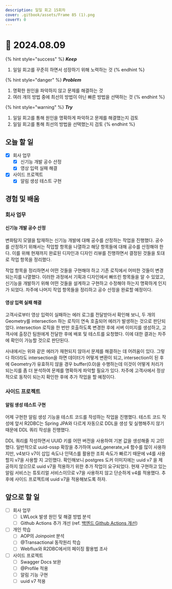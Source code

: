 ```yaml
---
description: 일일 회고 15회차
cover: .gitbook/assets/Frame 85 (1).png
coverY: 0
---
```


# 🙂 2024.08.09

{% hint style="success" %}
_**Keep**_

1. 일일 회고를 꾸준히 하면서 성장하기 위해 노력하는 것
{% endhint %}

{% hint style="danger" %}
_**Problem**_

1. 명확한 원인을 파악하지 않고 문제를 해결하는 것
2. 여러 개의 방법 중에 최선의 방법이 아닌 빠른 방법을 선택하는 것
{% endhint %}

{% hint style="warning" %}
_**Try**_

1. 일일 회고를 통해 원인을 명확하게 파악하고 문제를 해결했는지 검토
2. 일일 회고를 통해 최선의 방법을 선택했는지 검토
{% endhint %}

## 오늘 할 일

* [x] 회사 업무
  * [x] 신기능 개발 공수 산정
  * [x] 영상 입력 실패 해결
* [x] 사이드 프로젝트
  * [x] 알림 생성 테스트 구현

## 경험 및 배움

### 회사 업무

#### 신기능 개발 공수 산정

변화탐지 모델을 탑재하는 신기능 개발에 대해 공수를 산정하는 작업을 진행했다. 공수를 산정하기 위해서는 작업할 항목을 나열하고 해당 항목들에 대해 공수를 산정해야 한다. 이를 위해 현재까지 완료된 디자인과 디자인 리뷰를 진행하면서 결정된 것들을 토대로 작업 항목을 정리했다.

작업 항목을 정리하면서 어떤 것들을 구현해야 하고 기존 로직에서 어떠한 것들이 변경되는지를 나열했다. 이러한 과정에서 기획과 디자인에서 빠뜨린 항목들을 알 수 있었고, 신기능을 개발하기 위해 어떤 것들을 설계하고 구현하고 수정해야 하는지 명확하게 인지가 되었다. 차주에 나머지 작업 항목들을 정리하고 공수 산정을 완료할 예정이다.



#### 영상 입력 실패 해결

고객사로부터 영상 입력이 실패하는 에러 로그를 전달받아서 확인해 보니, 두 개의 Geometry를 intersection 하는 로직이 연속 호출되어 에러가 발생하는 것으로 판단되었다. intersection 로직을 한 번만 호출하도록 변경한 후에 서버 이미지를 생성하고, 고객사에 출장간 팀원에게 전달한 후에 배포 및 테스트를 요청했다. 이에 대한 결과는 차주에 확인이 가능할 것으로 판단된다.

사내에서는 위와 같은 에러가 재현되지 않아서 문제를 해결하는 데 어려움이 있다. 그렇다 하더라도 intersection을 하면 데이터가 어떻게 변환이 되고, intersection이 된 후에 Geometry가 유효하지 않을 경우 buffer(0.0)을 수행하는데 이것이 어떻게 처리가 되는지를 좀 더 분석하여 문제를 명확하게 파악할 필요가 있다. 차주에 고객사에서 정상적으로 동작이 되는지 확인한 후에 추가 작업을 할 예정이다.



### 사이드 프로젝트

#### 알림 생성 테스트 구현

어제 구현한 알림 생성 기능을 테스트 코드를 작성하는 작업을 진행했다. 테스트 코드 작성에 앞서 R2DBC는 Spring JPA와 다르게 자동으로 DDL을 생성 및 실행해주지 않기 때문에 DDL 쿼리 작성을 진행했다.

DDL 쿼리를 작성하면서 UUID 키를 어떤 버전을 사용하여 기본 값을 생성해줄 지 고민했다. 일반적으로 uuid-ossp 확장을 추가하여 uuid\_generate\_v4 함수를 많이 사용하지만, v4보다 v7이 삽입 속도나 인덱스를 활용한 조회 속도가 빠르기 때문에 v4를 사용할지 v7을 사용할 지 고민했다. 확인해보니 postgres 도커 이미지에는 uuid v7 을 제공하지 않으므로 uuid v7을 적용하기 위한 추가 작업이 요구되었다. 현재 구현하고 있는 알림 서비스는 튜토리얼 서비스이므로 v7을 사용하지 않고 단순하게 v4를 적용했다. 추후에 사이드 프로젝트에 uuid v7을 적용해보도록 하자.

## 앞으로 할 일

* [ ] 회사 업무
  * [ ] LWLock 발생 원인 및 해결 방법 분석
  * [ ] Github Actions 추가 개선 (ref. [백엔드 Github Actions 개선](https://jimmyblog.gitbook.io/jimmys-blog/v/jimmys-log#undefined-2))
* [ ] 개인 학습
  * [ ] AOP의 Joinpoint 분석
  * [ ] @Transactional 동작원리 학습
  * [ ] Webflux와 R2DBC에서의 페이징 활용법 조사
* [ ] 사이드 프로젝트
  * [ ] Swagger Docs 보완
  * [ ] @Profile 적용
  * [ ] 알림 기능 구현
  * [ ] uuid v7 적용
